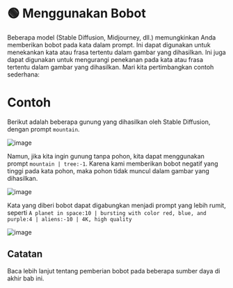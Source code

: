 # 🟢 Menggunakan Bobot

Beberapa model (Stable Diffusion, Midjourney, dll.) memungkinkan Anda memberikan bobot pada kata dalam prompt. Ini dapat digunakan untuk menekankan kata atau frasa tertentu dalam gambar yang dihasilkan. Ini juga dapat digunakan untuk mengurangi penekanan pada kata atau frasa tertentu dalam gambar yang dihasilkan. Mari kita pertimbangkan contoh sederhana:

# Contoh

Berikut adalah beberapa gunung yang dihasilkan oleh Stable Diffusion, dengan prompt `mountain`.

![image](https://github.com/trigaten/Learn_Prompting/assets/4091265/5389db46-8e06-4dff-9a9e-1920a2079cc6)


Namun, jika kita ingin gunung tanpa pohon, kita dapat menggunakan prompt `mountain | tree:-1`. Karena kami memberikan bobot negatif yang tinggi pada kata pohon, maka pohon tidak muncul dalam gambar yang dihasilkan.

![image](https://github.com/trigaten/Learn_Prompting/assets/4091265/7f001e71-9e34-436f-8840-048148531c73)


Kata yang diberi bobot dapat digabungkan menjadi prompt yang lebih rumit, seperti `A planet in space:10 | bursting with color red, blue, and purple:4 | aliens:-10 | 4K, high quality`

![image](https://github.com/trigaten/Learn_Prompting/assets/4091265/e56f3c12-6c76-47b2-8c57-de1d5496f62c)


## Catatan

Baca lebih lanjut tentang pemberian bobot pada beberapa sumber daya di akhir bab ini.
